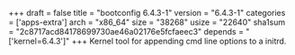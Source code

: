 +++
draft = false
title = "bootconfig 6.4.3-1"
version = "6.4.3-1"
categories = ['apps-extra']
arch = "x86_64"
size = "38268"
usize = "22640"
sha1sum = "2c8717acd84178699730ae46a02176e5fcfaeec3"
depends = "['kernel=6.4.3']"
+++
Kernel tool for appending cmd line options to a initrd.